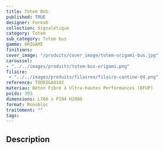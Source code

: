 ```yaml
---
title: Totem BUS 
published: TRUE
designer: Forma6
collection: Signalétique
category: Totem
sub_category: Totem bus
gamme: ORIGAMI
finitions: 
cover_image: "/produits/cover_image/totem-origami-bus.jpg"
caroussel: 
- "../../images/produits/totem-bus-origami.png"
filaire: 
 - "../../images/produits/filaires/filaire-cantine-04.png"
reference: TOORIGA0102
materiau: Béton Fibré à Ultra-hautes Performances (BFUP)
poids: 393
dimensions: L700 x P194 H2000
format: Monobloc
traitement: ""
tags: 
---
```


## Description
